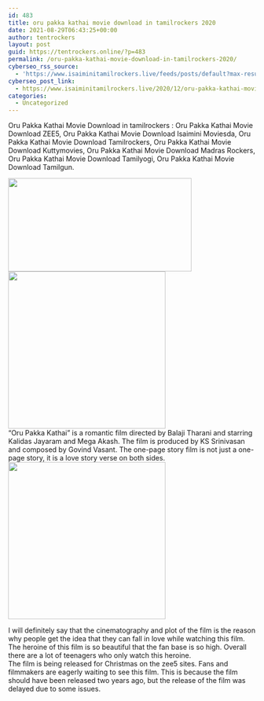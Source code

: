 ```yaml
---
id: 483
title: oru pakka kathai movie download in tamilrockers 2020
date: 2021-08-29T06:43:25+00:00
author: tentrockers
layout: post
guid: https://tentrockers.online/?p=483
permalink: /oru-pakka-kathai-movie-download-in-tamilrockers-2020/
cyberseo_rss_source:
  - 'https://www.isaiminitamilrockers.live/feeds/posts/default?max-results=150&start-index=151'
cyberseo_post_link:
  - https://www.isaiminitamilrockers.live/2020/12/oru-pakka-kathai-movie-download-in.html
categories:
  - Uncategorized
---
```

<meta content="Oru Pakka Kathai Movie Download in tamilrockers : Oru Pakka Kathai Movie Download ZEE5, Oru Pakka Kathai Movie Download Isaimini Moviesda, O..." name="twitter:description" />

  


<center>
</center>

  
Oru Pakka Kathai Movie Download in tamilrockers : Oru Pakka Kathai Movie Download ZEE5, Oru Pakka Kathai Movie Download Isaimini Moviesda, Oru Pakka Kathai Movie Download Tamilrockers, Oru Pakka Kathai Movie Download Kuttymovies, Oru Pakka Kathai Movie Download Madras Rockers, Oru Pakka Kathai Movie Download Tamilyogi, Oru Pakka Kathai Movie Download Tamilgun.

<div class="separator">
  <a href="https://1.bp.blogspot.com/-mkDOOmIm-zM/X-hMKwoFbbI/AAAAAAAAAIc/8C3j-JRJnzYLOkCgYAmuWxX0rMPXFyIUgCLcBGAsYHQ/s665/180308_thumb_665.jpg" imageanchor="1"><img loading="lazy" border="0" data-original-height="332" data-original-width="665" height="190" src="https://1.bp.blogspot.com/-mkDOOmIm-zM/X-hMKwoFbbI/AAAAAAAAAIc/8C3j-JRJnzYLOkCgYAmuWxX0rMPXFyIUgCLcBGAsYHQ/w373-h190/180308_thumb_665.jpg" width="373" /></a>
</div>



<div class="separator">
  <a href="https://aaaaaco.com/b7e8e06d99/e47017d098/?placementName=default" imageanchor="1" target="_blank" rel="noopener"><img border="0" data-original-height="166" data-original-width="800" src="https://1.bp.blogspot.com/-Oeb_Tautjac/X-hMTXZ1T3I/AAAAAAAAAIg/g7FDK2ElFH8cyF7xUYr30tedAghu-6aSgCLcBGAsYHQ/s320/unnamed.gif" width="320" /></a>
</div>



<div>
  <div>
    “Oru Pakka Kathai” is a romantic film directed by Balaji Tharani and starring Kalidas Jayaram and Mega Akash. The film is produced by KS Srinivasan and composed by Govind Vasant. The one-page story film is not just a one-page story, it is a love story verse on both sides.
  </div>
  
  <div class="separator">
    <a href="https://aaaaaco.com/b7e8e06d99/e47017d098/?placementName=default" imageanchor="1" target="_blank" rel="noopener"><img border="0" data-original-height="166" data-original-width="800" src="https://1.bp.blogspot.com/-K9pV2HlfKho/X-hMYu9g0YI/AAAAAAAAAIk/YVKbCa9XWkYBgT7SQuQd5e-sU3UlVNFIACLcBGAsYHQ/s320/unnamed.gif" width="320" /></a>
  </div>
  
  <p>
  </p>
  
  <div>
    I will definitely say that the cinematography and plot of the film is the reason why people get the idea that they can fall in love while watching this film. The heroine of this film is so beautiful that the fan base is so high. Overall there are a lot of teenagers who only watch this heroine.
  </div>
  
  <div>
    The film is being released for Christmas on the zee5 sites. Fans and filmmakers are eagerly waiting to see this film. This is because the film should have been released two years ago, but the release of the film was delayed due to some issues.
  </div>
</div>

<center>
</center>